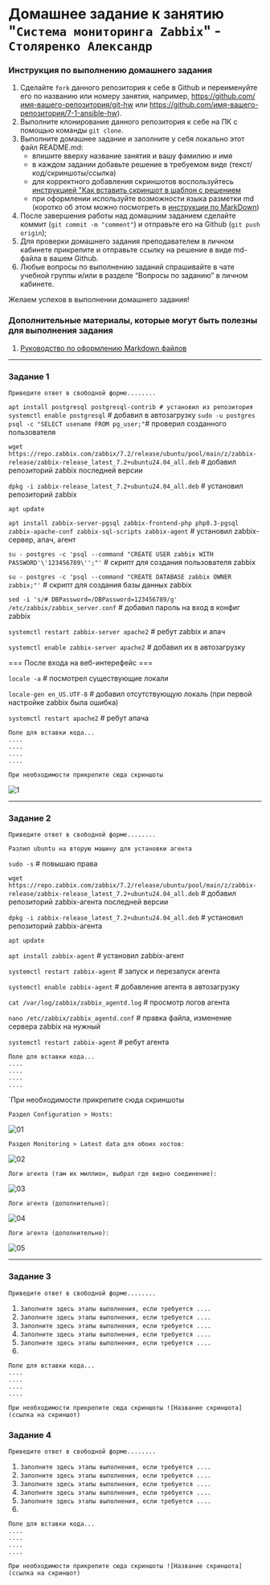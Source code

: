 # Домашнее задание к занятию "`Система мониторинга Zabbix`" - `Столяренко Александр`


### Инструкция по выполнению домашнего задания

   1. Сделайте `fork` данного репозитория к себе в Github и переименуйте его по названию или номеру занятия, например, https://github.com/имя-вашего-репозитория/git-hw или  https://github.com/имя-вашего-репозитория/7-1-ansible-hw).
   2. Выполните клонирование данного репозитория к себе на ПК с помощью команды `git clone`.
   3. Выполните домашнее задание и заполните у себя локально этот файл README.md:
      - впишите вверху название занятия и вашу фамилию и имя
      - в каждом задании добавьте решение в требуемом виде (текст/код/скриншоты/ссылка)
      - для корректного добавления скриншотов воспользуйтесь [инструкцией "Как вставить скриншот в шаблон с решением](https://github.com/netology-code/sys-pattern-homework/blob/main/screen-instruction.md)
      - при оформлении используйте возможности языка разметки md (коротко об этом можно посмотреть в [инструкции  по MarkDown](https://github.com/netology-code/sys-pattern-homework/blob/main/md-instruction.md))
   4. После завершения работы над домашним заданием сделайте коммит (`git commit -m "comment"`) и отправьте его на Github (`git push origin`);
   5. Для проверки домашнего задания преподавателем в личном кабинете прикрепите и отправьте ссылку на решение в виде md-файла в вашем Github.
   6. Любые вопросы по выполнению заданий спрашивайте в чате учебной группы и/или в разделе “Вопросы по заданию” в личном кабинете.
   
Желаем успехов в выполнении домашнего задания!
   
### Дополнительные материалы, которые могут быть полезны для выполнения задания

1. [Руководство по оформлению Markdown файлов](https://gist.github.com/Jekins/2bf2d0638163f1294637#Code)

---

### Задание 1

`Приведите ответ в свободной форме........`

`apt install postgresql postgresql-contrib # установил из репозитория`
`systemctl enable postgresql` # добавил в автозагрузку
`sudo -u postgres psql -c "SELECT usename FROM pg_user;"`# проверил созданного пользователя

`wget https://repo.zabbix.com/zabbix/7.2/release/ubuntu/pool/main/z/zabbix-release/zabbix-release_latest_7.2+ubuntu24.04_all.deb` # добавил репозиторий zabbix последней версии

`dpkg -i zabbix-release_latest_7.2+ubuntu24.04_all.deb` # установил репозиторий zabbix

`apt update`

`apt install zabbix-server-pgsql zabbix-frontend-php php8.3-pgsql zabbix-apache-conf zabbix-sql-scripts zabbix-agent` # установил zabbix-сервер, апач, агент

`su - postgres -c 'psql --command "CREATE USER zabbix WITH PASSWORD'\'123456789\'';"'` # скрипт для создания пользователя zabbix

`su - postgres -c 'psql --command "CREATE DATABASE zabbix OWNER zabbix;"'` # скрипт для создания базы данных zabbix

`sed -i 's/# DBPassword=/DBPassword=123456789/g' /etc/zabbix/zabbix_server.conf` # добавил пароль на вход в конфиг zabbix

`systemctl restart zabbix-server apache2` # ребут zabbix и апач

`systemctl enable zabbix-server apache2` # добавил их в автозагрузку

=== После входа на веб-интерефейс ===

`locale -a` # посмотрел существующие локали

`locale-gen en_US.UTF-8` # добавил отсутствующую локаль (при первой настройке zabbix была ошибка)

`systemctl restart apache2` # ребут апача


```
Поле для вставки кода...
....
....
....
....
```

`При необходимости прикрепитe сюда скриншоты`

![1](https://github.com/Mr-Alex01/zabbix/blob/main/img/Сохраненное%20изображение%202025-3-19_4-5-44.724.jpg)


---

### Задание 2

`Приведите ответ в свободной форме........`

`Разлил ubuntu на вторую машину для установки агента`

`sudo -s` # повышаю права

`wget https://repo.zabbix.com/zabbix/7.2/release/ubuntu/pool/main/z/zabbix-release/zabbix-release_latest_7.2+ubuntu24.04_all.deb` # добавил репозиторий zabbix-агента последней версии

`dpkg -i zabbix-release_latest_7.2+ubuntu24.04_all.deb` # установил репозиторий zabbix-агента

`apt update`

`apt install zabbix-agent` # установил zabbix-агент

`systemctl restart zabbix-agent` # запуск и перезапуск агента

`systemctl enable zabbix-agent` # добавление агента в автозагрузку

`cat /var/log/zabbix/zabbix_agentd.log` # просмотр логов агента

`nano /etc/zabbix/zabbix_agentd.conf` # правка файла, изменение сервера zabbix на нужный

`systemctl restart zabbix-agent` # ребут агента

```
Поле для вставки кода...
....
....
....
....
```

`При необходимости прикрепитe сюда скриншоты

`Раздел Configuration > Hosts:`

![01](https://github.com/Mr-Alex01/zabbix/blob/main/img/1.jpg)

`Раздел Monitoring > Latest data для обоих хостов:`

![02](https://github.com/Mr-Alex01/zabbix/blob/main/img/2.jpg)

`Логи агента (там их миллион, выбрал где видно соединение):`

![03](https://github.com/Mr-Alex01/zabbix/blob/main/img/3.jpg)

`Логи агента (дополнительно):`

![04](https://github.com/Mr-Alex01/zabbix/blob/main/img/4.jpg)

`Логи агента (дополнительно):`

![05](https://github.com/Mr-Alex01/zabbix/blob/main/img/5.jpg)


---

### Задание 3

`Приведите ответ в свободной форме........`

1. `Заполните здесь этапы выполнения, если требуется ....`
2. `Заполните здесь этапы выполнения, если требуется ....`
3. `Заполните здесь этапы выполнения, если требуется ....`
4. `Заполните здесь этапы выполнения, если требуется ....`
5. `Заполните здесь этапы выполнения, если требуется ....`
6. 

```
Поле для вставки кода...
....
....
....
....
```

`При необходимости прикрепитe сюда скриншоты
![Название скриншота](ссылка на скриншот)`

### Задание 4

`Приведите ответ в свободной форме........`

1. `Заполните здесь этапы выполнения, если требуется ....`
2. `Заполните здесь этапы выполнения, если требуется ....`
3. `Заполните здесь этапы выполнения, если требуется ....`
4. `Заполните здесь этапы выполнения, если требуется ....`
5. `Заполните здесь этапы выполнения, если требуется ....`
6. 

```
Поле для вставки кода...
....
....
....
....
```

`При необходимости прикрепитe сюда скриншоты
![Название скриншота](ссылка на скриншот)`

